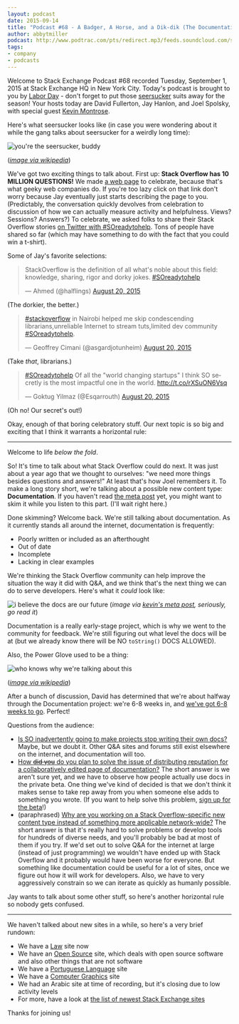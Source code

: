 ```yaml
---
layout: podcast
date: 2015-09-14
title: "Podcast #68 - A Badger, A Horse, and a Dik-dik (The Documentation Episode)"
author: abbytmiller
podcast: http://www.podtrac.com/pts/redirect.mp3/feeds.soundcloud.com/stream/223184390-stack-exchange-stack-exchange-podcast-episode-68-a-badger-a-horse-and-a-dik-dik-the-documentation-episode.mp3
tags:
- company
- podcasts
---
```


Welcome to Stack Exchange Podcast #68 recorded Tuesday, September 1, 2015 at Stack Exchange HQ in New York City. Today's podcast is brought to you by [Labor Day](https://en.wikipedia.org/wiki/Labor_Day) - don't forget to put those [seersucker](https://en.wikipedia.org/wiki/Seersucker) suits away for the season! Your hosts today are David Fullerton, Jay Hanlon, and Joel Spolsky, with special guest [Kevin Montrose](http://stackoverflow.com/users/80572/kevin-montrose).

Here's what seersucker looks like (in case you were wondering about it while the gang talks about seersucker for a weirdly long time):

![you're the seersucker, buddy](http://i.stack.imgur.com/JOKhP.jpg)

(*[image via wikipedia](https://en.wikipedia.org/wiki/Seersucker#/media/File:Seersucker01.jpg)*)

We've got two exciting things to talk about. First up: **Stack Overflow has 10 MILLION QUESTIONS!** We made [a web page](http://stackoverflow.com/10m) to celebrate, because that's what geeky web companies do. If you're too lazy click on that link don't worry because Jay eventually just starts describing the page to you. (Predictably, the conversation quickly devolves from celebration to discussion of how we can actually measure activity and helpfulness. Views? Sessions? Answers?) To celebrate, we asked folks to share their Stack Overflow stories [on Twitter with #SOreadytohelp](https://twitter.com/search?q=%23SOreadytohelp). Tons of people have shared so far (which may have something to do with the fact that you could win a t-shirt). 

Some of Jay's favorite selections:

<blockquote class="twitter-tweet" lang="en"><p lang="en" dir="ltr">StackOverflow is the definition of all what&#39;s noble about this field: knowledge, sharing, rigor and dorky jokes. <a href="https://twitter.com/hashtag/SOreadytohelp?src=hash">#SOreadytohelp</a></p>&mdash; Ahmed (@halflings) <a href="https://twitter.com/halflings/status/634481409349013505">August 20, 2015</a></blockquote> <script async src="//platform.twitter.com/widgets.js" charset="utf-8"></script>

(The dorkier, the better.)

<blockquote class="twitter-tweet" lang="en"><p lang="en" dir="ltr"><a href="https://twitter.com/hashtag/stackoverflow?src=hash">#stackoverflow</a> in Nairobi helped me skip condescending librarians,unreliable Internet to stream tuts,limited dev community <a href="https://twitter.com/hashtag/SOreadytohelp?src=hash">#SOreadytohelp</a>.</p>&mdash; Geoffrey Cimani (@asgardjotunheim) <a href="https://twitter.com/asgardjotunheim/status/634433014081191936">August 20, 2015</a></blockquote> <script async src="//platform.twitter.com/widgets.js" charset="utf-8"></script>

(Take *that*, librarians.)

<blockquote class="twitter-tweet" lang="en"><p lang="en" dir="ltr"><a href="https://twitter.com/hashtag/SOreadytohelp?src=hash">#SOreadytohelp</a>&#10;Of all the &quot;world changing startups&quot; I think SO secretly is the most impactful one in the world. &#10;<a href="http://t.co/rXSuON6Vsq">http://t.co/rXSuON6Vsq</a></p>&mdash; Goktug Yilmaz (@Esqarrouth) <a href="https://twitter.com/Esqarrouth/status/634477715320631296">August 20, 2015</a></blockquote> <script async src="//platform.twitter.com/widgets.js" charset="utf-8"></script>

(Oh no! Our secret's out!)

Okay, enough of that boring celebratory stuff. Our next topic is so big and exciting that I think it warrants a horizontal rule:

-----

Welcome to life *below the fold*.

So! It's time to talk about what Stack Overflow could do next. It was just about a year ago that we thought to ourselves: "we need more things besides questions and answers!" At least that's how Joel remembers it. To make a long story short, we're talking about a possible new content type: **Documentation**.  If you haven't read [the meta post](http://meta.stackoverflow.com/q/303865/865899) yet, you might want to skim it while you listen to this part. (I'll wait right here.)

Done skimming? Welcome back. We're still talking about documentation. As it currently stands all around the internet, documentation is frequently:

* Poorly written or included as an afterthought
* Out of date
* Incomplete
* Lacking in clear examples

We're thinking the Stack Overflow community can help improve the situation the way it did with Q&A, and we think that's the next thing we can do to serve developers. Here's what it *could* look like: 

![i believe the docs are our future](http://i.stack.imgur.com/M0bqw.png)
(*image via [kevin's meta post](http://meta.stackoverflow.com/q/303865/865899), seriously, go read it*)

Documentation is a really early-stage project, which is why we went to the community for feedback. We're still figuring out what level the docs will be at (but we already know there will be NO `toString()` DOCS ALLOWED). 

Also, the Power Glove used to be a thing: 

![who knows why we're talking about this](http://i.stack.imgur.com/uAhTh.jpg)

(*[image via wikipedia](https://en.wikipedia.org/wiki/Power_Glove)*)

After a bunch of discussion, David has determined that we're about halfway through the Documentation project: we're 6-8 weeks in, and [we've got 6-8 weeks to go](http://meta.stackexchange.com/a/19514/165581). Perfect!

Questions from the audience: 

* [Is SO inadvertently going to make projects stop writing their own docs?](http://chat.stackexchange.com/transcript/message/23817346#23817346) Maybe, but we doubt it. Other Q&A sites and forums still exist elsewhere on the internet, and documentation will too.
* [How <strike>did you</strike> do you plan to solve the issue of distributing reputation for a collaboratively edited page of documentation?](http://chat.stackexchange.com/transcript/message/23817350#23817350) The short answer is we aren't sure yet, and we have to observe how people actually use docs in the private beta. One thing we've kind of decided is that we don't think it makes sense to take rep away from you when someone else adds to something you wrote. (If you want to help solve this problem, [sign up for the beta](https://docs.google.com/forms/d/13ynCK-DEy0osod8VIENajnbFJNZxXm1jyeupBrl5v44/viewform)!)
* (paraphrased) [Why are you working on a Stack Overflow-specific new content type instead of something more applicable network-wide?](http://chat.stackexchange.com/transcript/message/23817342#23817342) The short answer is that it's really hard to solve problems or develop tools for hundreds of diverse needs, and you'll probably be bad at most of them if you try. If we'd set out to solve Q&A for the internet at large (instead of just programming) we wouldn't have ended up with Stack Overflow and it probably would have been worse for everyone. But something like documentation could be useful for a lot of sites, once we figure out how it will work for developers. Also, we have to very aggressively constrain so we can iterate as quickly as humanly possible.

Jay wants to talk about some other stuff, so here's another horizontal rule so nobody gets confused.

-----

We haven't talked about new sites in a while, so here's a very brief rundown:

* We have a [Law](http://law.stackexchange.com) site now
* We have an [Open Source](http://opensource.stackexchange.com) site, which deals with open source software and also other things that are not software 
* We have a [Portuguese Language](http://portuguese.stackexchange.com) site
* We have a [Computer Graphics](http://computergraphics.stackexchange.com) site
* We had an Arabic site at time of recording, but it's closing due to low activity levels
* For more, have a look at [the list of newest Stack Exchange sites](http://stackexchange.com/sites#newest)

Thanks for joining us!


